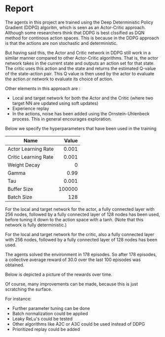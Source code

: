 
# Report

The agents in this project are trained using the Deep Deterministic Policy Gradient (DDPG) algoritm, which is seen as an Actor-Critic approach. Although some researchers think that DDPG is best clssified as DQN method for continous action spaces. This is because in the DDPG approach is that the actions are non stochastic and deterministic. 

But having said this, the Actor and Critic network in DDPG still work in a similar manner compared to other Actor-Critic algorithms. That is, the actor network takes in the current state and outputs an action set for that state. The critic uses this action and the state and returns the estimated Q-value of the state-action pair. This Q value is then used by the actor to evaluate the action.or network to evaluate its choice of action.

Other elements in this approach are :
- Local and target network for both the Actor and the Critic (where two target NN are updated using soft updates)
- Experience replay
- In the actions, noise has been added using the Ornstein-Uhlenbeck process. This in general encourages exploration.

Below we specify the hyperparameters that have been used in the training


|Name|Value|
|---|---:|
|Actor Learning Rate|0.001|
|Critic Learning Rate|0.001|
|Weight Decay|0|
|Gamma|0.99|
|Tau|0.001|
|Buffer Size|100000|
|Batch Size|128|

For the local and target network for the actor, a fully connected layer with 256 nodes, followed by a fully connected layer of 128 nodes has been used, before tuning it down to the action space with a tanh. (Note that this network is fully deterministic.)

For the local and target network for the critic, also a fully connected layer with 256 nodes, followed by a fully connected layer of 128 nodes has been used.

The agents solved the environment in  178 episodes. So after 178 episodes, a collective average reward of 30.0 over the last 100 episodes was obtained.

Below is depicted a picture of the rewards over time.


Of course, many improvements can be made, because this is just scratching the surface.

For instance:

* Further parameter tuning can be done
* Batch normalization could be applied
* Leaky ReLu's could be tested
* Other algorithms like A2C or A3C could be used instead of DDPG
* Prioritized replay could be added
